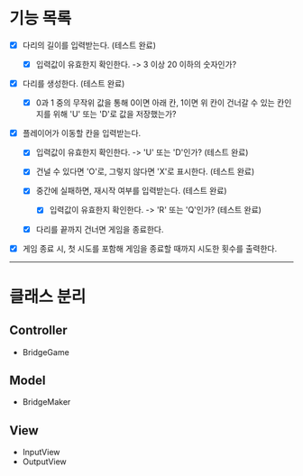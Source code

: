 # 기능 목록
- [x] 다리의 길이를 입력받는다. (테스트 완료)
   - [x] 입력값이 유효한지 확인한다. -> 3 이상 20 이하의 숫자인가?
  

- [x] 다리를 생성한다. (테스트 완료)
   - [x] 0과 1 중의 무작위 값을 통해 0이면 아래 칸, 1이면 위 칸이 건너갈 수 있는 칸인지를 위해 'U' 또는 'D'로 값을 저장했는가?


- [x] 플레이어가 이동할 칸을 입력받는다.
  - [x] 입력값이 유효한지 확인한다. -> 'U' 또는 'D'인가? (테스트 완료)
  - [x] 건널 수 있다면 'O'로, 그렇지 않다면 'X'로 표시한다. (테스트 완료)
  - [x] 중간에 실패하면, 재시작 여부를 입력받는다. (테스트 완료)
    - [x] 입력값이 유효한지 확인한다. -> 'R' 또는 'Q'인가? (테스트 완료)
  - [x] 다리를 끝까지 건너면 게임을 종료한다.


- [x] 게임 종료 시, 첫 시도를 포함해 게임을 종료할 때까지 시도한 횟수를 출력한다.

---

# 클래스 분리
## Controller
- BridgeGame

## Model
- BridgeMaker

## View
- InputView
- OutputView